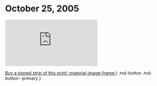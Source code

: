 # October 25, 2005

![](https://www.achewood.com/comic.php?date=10252005)

[Buy a signed strip of this print! :material-image-frame:](https://achewood-holiday-pop-up.myshopify.com/products/strip#10282005){ .md-button .md-button--primary }
